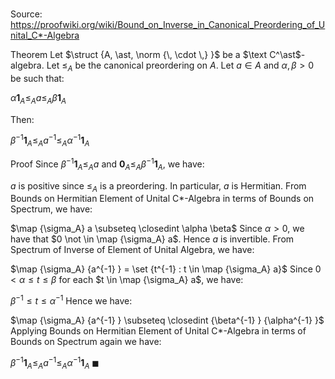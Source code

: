# 

Source: https://proofwiki.org/wiki/Bound_on_Inverse_in_Canonical_Preordering_of_Unital_C*-Algebra

Theorem
Let $\struct {A, \ast, \norm {\, \cdot \,} }$ be a $\text C^\ast$-algebra.
Let $\le_A$ be the canonical preordering on $A$.
Let $a \in A$ and $\alpha, \beta > 0$ be such that:

$\alpha {\mathbf 1}_A \le_A a \le_A \beta {\mathbf 1}_A$

Then:

$\beta^{-1} {\mathbf 1}_A \le_A a^{-1} \le_A \alpha^{-1} {\mathbf 1}_A$


Proof
Since $\beta^{-1} {\mathbf 1}_A \le_A a$ and ${\mathbf 0}_A \le_A \beta^{-1} {\mathbf 1}_A$, we have:

$a$ is positive
since $\le_A$ is a preordering.
In particular, $a$ is Hermitian.
From Bounds on Hermitian Element of Unital C*-Algebra in terms of Bounds on Spectrum, we have:

$\map {\sigma_A} a \subseteq \closedint \alpha \beta$
Since $\alpha > 0$, we have that $0 \not \in \map {\sigma_A} a$.
Hence $a$ is invertible.
From Spectrum of Inverse of Element of Unital Algebra, we have:

$\map {\sigma_A} {a^{-1} } = \set {t^{-1} : t \in \map {\sigma_A} a}$
Since $0 < \alpha \le t \le \beta$ for each $t \in \map {\sigma_A} a$, we have:

$\beta^{-1} \le t \le \alpha^{-1}$
Hence we have:

$\map {\sigma_A} {a^{-1} } \subseteq \closedint {\beta^{-1} } {\alpha^{-1} }$
Applying Bounds on Hermitian Element of Unital C*-Algebra in terms of Bounds on Spectrum again we have:

$\beta^{-1} {\mathbf 1}_A \le_A a^{-1} \le_A \alpha^{-1} {\mathbf 1}_A$
$\blacksquare$





